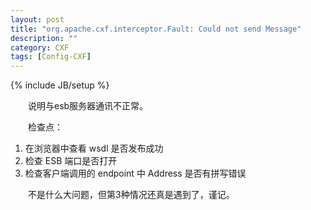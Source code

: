 ```yaml
---
layout: post
title: "org.apache.cxf.interceptor.Fault: Could not send Message"
description: ""
category: CXF
tags: [Config-CXF]
---
```

{% include JB/setup %}

　　说明与esb服务器通讯不正常。  

　　检查点：

1. 在浏览器中查看 wsdl 是否发布成功
2. 检查 ESB 端口是否打开
3. 检查客户端调用的 endpoint 中 Address 是否有拼写错误

　　不是什么大问题，但第3种情况还真是遇到了，谨记。